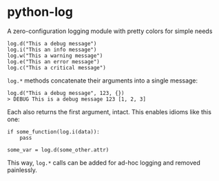# python-log

A zero-configuration logging module with pretty colors for simple needs

    log.d("This a debug message")
    log.i("This an info message")
    log.w("This a warning message")
    log.e("This an error message")
    log.c("This a critical message")

`log.*` methods concatenate their arguments into a single message: 
    
    log.d("This a debug message", 123, {})
    > DEBUG This is a debug message 123 [1, 2, 3]

Each also returns the first argument, intact. This enables idioms like this one:

    if some_function(log.i(data)):
        pass

    some_var = log.d(some_other.attr)

This way, `log.*` calls can be added for ad-hoc logging and removed painlessly.

